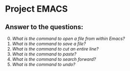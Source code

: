 # Project EMACS

## Answer to the questions:

0. *What is the command to open a file from within Emacs?*
1. *What is the command to save a file?*
2. *What is the command to cut an entire line?*
3. *What is the command to paste?*
4. *What is the command to search forward?*
5. *What is the command to undo?*